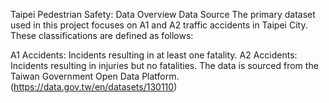 Taipei Pedestrian Safety: Data Overview
Data Source
The primary dataset used in this project focuses on A1 and A2 traffic accidents in Taipei City. These classifications are defined as follows:

A1 Accidents: Incidents resulting in at least one fatality.
A2 Accidents: Incidents resulting in injuries but no fatalities.
The data is sourced from the Taiwan Government Open Data Platform.(https://data.gov.tw/en/datasets/130110)

